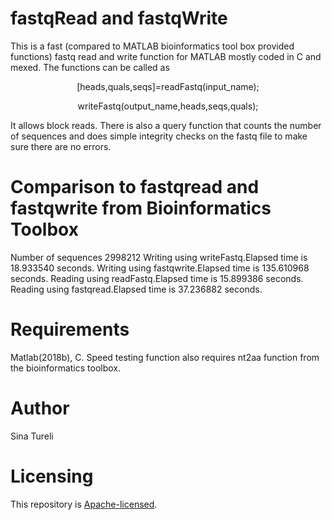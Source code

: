 # fastqRead and fastqWrite

This is a fast (compared to MATLAB bioinformatics tool box provided functions) fastq read and write function for MATLAB mostly coded in C and mexed. The functions can be called as

<p align="center">
[heads,quals,seqs]=readFastq(input_name);
</p>

<p align="center">
writeFastq(output_name,heads,seqs,quals);
</p>


It allows block reads. There is also a query function that counts the number of sequences and does simple integrity checks on the fastq file to make sure there are no errors.

# Comparison to fastqread and fastqwrite from Bioinformatics Toolbox


Number of sequences 2998212
Writing using writeFastq.Elapsed time is 18.933540 seconds.
Writing using fastqwrite.Elapsed time is 135.610968 seconds.
Reading using readFastq.Elapsed time is 15.899386 seconds.
Reading using fastqread.Elapsed time is 37.236882 seconds.


# Requirements

Matlab(2018b), C. Speed testing function also requires nt2aa function from the bioinformatics toolbox. 

# Author
Sina Tureli


# Licensing

This repository is
[Apache-licensed](https://github.com/bamos/densenet.pytorch/blob/master/LICENSE).
